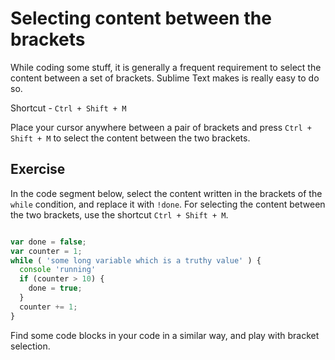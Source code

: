 Selecting content between the brackets
=======================================

While coding some stuff, it is generally a frequent requirement to select the
content between a set of brackets. Sublime Text makes is really easy to do so.

Shortcut - `Ctrl + Shift + M`

Place your cursor anywhere between a pair of brackets and press
`Ctrl + Shift + M` to select the content between the two brackets.


Exercise
---------

In the code segment below, select the content written in the brackets
of the `while` condition, and replace it with `!done`. For selecting the
content between the two brackets, use the shortcut `Ctrl + Shift + M`.

```js

var done = false;
var counter = 1;
while ( 'some long variable which is a truthy value' ) {
  console 'running'
  if (counter > 10) {
    done = true;
  }
  counter += 1;
}

```

Find some code blocks in your code in a similar way, and play with bracket
selection.
